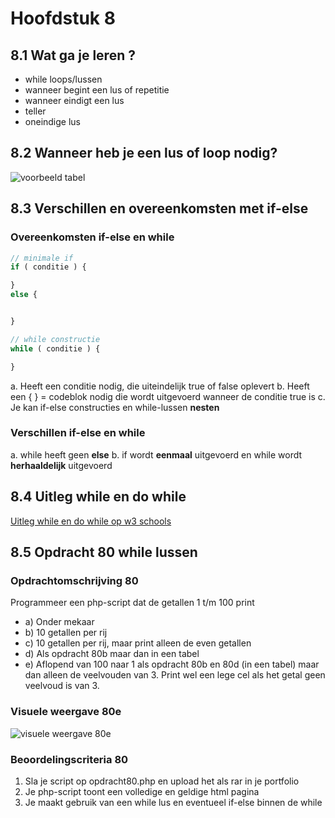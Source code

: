 # Hoofdstuk 8

## 8.1 Wat ga je leren ?

- while loops/lussen
- wanneer begint een lus of repetitie
- wanneer eindigt een lus 
- teller 
- oneindige lus

## 8.2 Wanneer heb je een lus of loop nodig?

![voorbeeld tabel](https://github.com/ictacademiekw1c/opdrachten-repository/blob/master/php/images/voorbeeld2.jpg?raw=true)

## 8.3 Verschillen en overeenkomsten met if-else

### Overeenkomsten if-else en while

~~~php
// minimale if
if ( conditie ) {

}
else {


}

// while constructie
while ( conditie ) {

}
~~~

a. Heeft een conditie nodig, die uiteindelijk true of false oplevert
b. Heeft een { } = codeblok nodig die wordt uitgevoerd wanneer de conditie true is
c. Je kan if-else constructies en while-lussen **nesten**

### Verschillen if-else en while

a. while heeft geen **else**
b. if wordt **eenmaal** uitgevoerd en while wordt **herhaaldelijk** uitgevoerd

## 8.4 Uitleg while en do while

[Uitleg while en do while op w3 schools](http://www.w3schools.com/php/php_looping.asp)

## 8.5 Opdracht 80 while lussen

### Opdrachtomschrijving 80

Programmeer een php-script dat de getallen 1 t/m 100 print
- a) Onder mekaar
- b) 10 getallen per rij
- c) 10 getallen per rij, maar print alleen de even getallen
- d) Als opdracht 80b maar dan in een tabel
- e) Aflopend van 100 naar 1 als opdracht 80b en 80d (in een tabel) maar dan alleen de veelvouden van 3. Print wel een lege cel als het getal geen veelvoud is van 3.

### Visuele weergave 80e
![visuele weergave 80e](https://github.com/ictacademiekw1c/opdrachten-repository/blob/master/php/images/opdracht80e.PNG?raw=true)

### Beoordelingscriteria 80
1. Sla je script op opdracht80.php en upload het als rar in je portfolio
2. Je php-script toont een volledige en geldige html pagina
3. Je maakt gebruik van een while lus en eventueel if-else binnen de while

